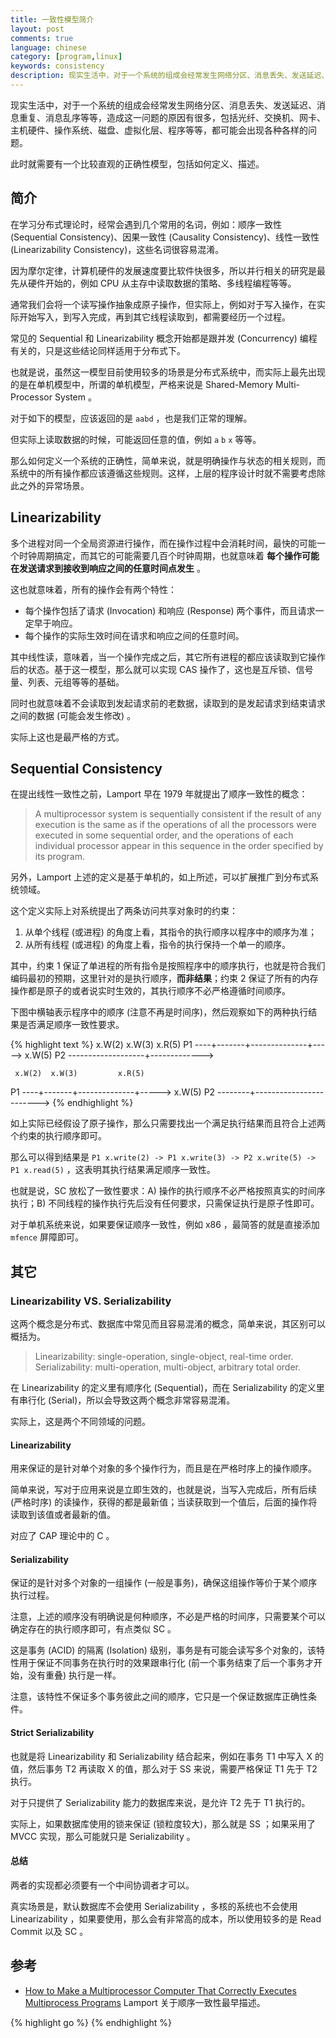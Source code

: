 ```yaml
---
title: 一致性模型简介
layout: post
comments: true
language: chinese
category: [program,linux]
keywords: consistency
description: 现实生活中，对于一个系统的组成会经常发生网络分区、消息丢失、发送延迟、消息重复、消息乱序等等，造成这一问题的原因有很多，包括光纤、交换机、网卡、主机硬件、操作系统、磁盘、虚拟化层、程序等等，都可能会出现各种各样的问题。此时就需要有一个比较直观的正确性模型，包括如何定义、描述。
---
```


现实生活中，对于一个系统的组成会经常发生网络分区、消息丢失、发送延迟、消息重复、消息乱序等等，造成这一问题的原因有很多，包括光纤、交换机、网卡、主机硬件、操作系统、磁盘、虚拟化层、程序等等，都可能会出现各种各样的问题。

此时就需要有一个比较直观的正确性模型，包括如何定义、描述。

<!-- more -->

## 简介

在学习分布式理论时，经常会遇到几个常用的名词，例如：顺序一致性 (Sequential Consistency)、因果一致性 (Causality Consistency)、线性一致性 (Linearizability Consistency)，这些名词很容易混淆。

因为摩尔定律，计算机硬件的发展速度要比软件快很多，所以并行相关的研究是最先从硬件开始的，例如 CPU 从主存中读取数据的策略、多线程编程等等。

通常我们会将一个读写操作抽象成原子操作，但实际上，例如对于写入操作，在实际开始写入，到写入完成，再到其它线程读取到，都需要经历一个过程。

常见的 Sequential 和 Linearizability 概念开始都是跟并发 (Concurrency) 编程有关的，只是这些结论同样适用于分布式下。

也就是说，虽然这一模型目前使用较多的场景是分布式系统中，而实际上最先出现的是在单机模型中，所谓的单机模型，严格来说是 Shared-Memory Multi-Processor System 。

对于如下的模型，应该返回的是 `aabd` ，也是我们正常的理解。

但实际上读取数据的时候，可能返回任意的值，例如 `a` `b` `x` 等等。

那么如何定义一个系统的正确性，简单来说，就是明确操作与状态的相关规则，而系统中的所有操作都应该遵循这些规则。这样，上层的程序设计时就不需要考虑除此之外的异常场景。


## Linearizability

多个进程对同一个全局资源进行操作，而在操作过程中会消耗时间，最快的可能一个时钟周期搞定，而其它的可能需要几百个时钟周期，也就意味着 **每个操作可能在发送请求到接收到响应之间的任意时间点发生** 。

这也就意味着，所有的操作会有两个特性：

* 每个操作包括了请求 (Invocation) 和响应 (Response) 两个事件，而且请求一定早于响应。
* 每个操作的实际生效时间在请求和响应之间的任意时间。

其中线性读，意味着，当一个操作完成之后，其它所有进程的都应该读取到它操作后的状态。基于这一模型，那么就可以实现 CAS 操作了，这也是互斥锁、信号量、列表、元组等等的基础。

同时也就意味着不会读取到发起请求前的老数据，读取到的是发起请求到结束请求之间的数据 (可能会发生修改) 。

实际上这也是最严格的方式。

## Sequential Consistency

在提出线性一致性之前，Lamport 早在 1979 年就提出了顺序一致性的概念：

> A multiprocessor system is sequentially consistent if the result of any execution is the same as if the operations of all the processors were executed in some sequential order, and the operations of each individual processor appear in this sequence in the order specified by its program.

另外，Lamport 上述的定义是基于单机的，如上所述，可以扩展推广到分布式系统领域。

这个定义实际上对系统提出了两条访问共享对象时的约束：

1. 从单个线程 (或进程) 的角度上看，其指令的执行顺序以程序中的顺序为准；
2. 从所有线程 (或进程) 的角度上看，指令的执行保持一个单一的顺序。

其中，约束 1 保证了单进程的所有指令是按照程序中的顺序执行，也就是符合我们编码最初的预期，这里针对的是执行顺序，**而非结果**；约束 2 保证了所有的内存操作都是原子的或者说实时生效的，其执行顺序不必严格遵循时间顺序。

下图中横轴表示程序中的顺序 (注意不再是时间序)，然后观察如下的两种执行结果是否满足顺序一致性要求。

{% highlight text %}
     x.W(2)  x.W(3)         x.R(5)
P1 ----+-------+--------------+----->
                    x.W(5)
P2 -------------------+------------->

     x.W(2)  x.W(3)         x.R(5)
P1 ----+-------+--------------+----->
         x.W(5)
P2 --------+------------------------>
{% endhighlight %}

如上实际已经假设了原子操作，那么只需要找出一个满足执行结果而且符合上述两个约束的执行顺序即可。

那么可以得到结果是 `P1 x.write(2) -> P1 x.write(3) -> P2 x.write(5) -> P1 x.read(5)` ，这表明其执行结果满足顺序一致性。

也就是说，SC 放松了一致性要求：A) 操作的执行顺序不必严格按照真实的时间序执行；B) 不同线程的操作执行先后没有任何要求，只需保证执行是原子性即可。

对于单机系统来说，如果要保证顺序一致性，例如 x86 ，最简答的就是直接添加 `mfence` 屏障即可。

## 其它

### Linearizability VS. Serializability

这两个概念是分布式、数据库中常见而且容易混淆的概念，简单来说，其区别可以概括为。

> Linearizability: single-operation, single-object, real-time order.
> Serializability: multi-operation, multi-object, arbitrary total order.

在 Linearizability 的定义里有顺序化 (Sequential)，而在 Serializability 的定义里有串行化 (Serial)，所以会导致这两个概念非常容易混淆。

实际上，这是两个不同领域的问题。

#### Linearizability

用来保证的是针对单个对象的多个操作行为，而且是在严格时序上的操作顺序。

简单来说，写对于应用来说是立即生效的，也就是说，当写入完成后，所有后续 (严格时序) 的读操作，获得的都是最新值；当读获取到一个值后，后面的操作将读取到该值或者最新的值。

对应了 CAP 理论中的 C 。

#### Serializability

保证的是针对多个对象的一组操作 (一般是事务)，确保这组操作等价于某个顺序执行过程。

注意，上述的顺序没有明确说是何种顺序，不必是严格的时间序，只需要某个可以确定存在的执行顺序即可，有点类似 SC 。

这是事务 (ACID) 的隔离 (Isolation) 级别，事务是有可能会读写多个对象的，该特性用于保证不同事务在执行时的效果跟串行化 (前一个事务结束了后一个事务才开始，没有重叠) 执行是一样。

注意，该特性不保证多个事务彼此之间的顺序，它只是一个保证数据库正确性条件。

#### Strict Serializability

也就是将 Linearizability 和 Serializability 结合起来，例如在事务 T1 中写入 X 的值，然后事务 T2 再读取 X 的值，那么对于 SS 来说，需要严格保证 T1 先于 T2 执行。

对于只提供了 Serializability 能力的数据库来说，是允许 T2 先于 T1 执行的。

实际上，如果数据库使用的锁来保证 (锁粒度较大)，那么就是 SS ；如果采用了 MVCC 实现，那么可能就只是 Serializability 。

#### 总结

两者的实现都必须要有一个中间协调者才可以。

真实场景是，默认数据库不会使用 Serializability ，多核的系统也不会使用 Linearizability ，如果要使用，那么会有非常高的成本，所以使用较多的是 Read Commit 以及 SC 。

## 参考

* [How to Make a Multiprocessor Computer That Correctly Executes Multiprocess Programs](https://dl.acm.org/citation.cfm?id=1311750) Lamport 关于顺序一致性最早描述。


<!--
https://mp.weixin.qq.com/s/CEaAdb88O4TBU5aPN47Lsw
http://www.bailis.org/blog/linearizability-versus-serializability/
https://cse.buffalo.edu/~stevko/courses/cse486/spring13/lectures/26-consistency2.pdf

http://kaiyuan.me/2018/04/21/consistency-concept/
-->

{% highlight go %}
{% endhighlight %}
